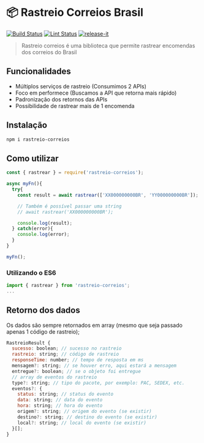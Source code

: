 # 📦 Rastreio Correios Brasil

[![Build Status](https://img.shields.io/github/workflow/status/orkestral/venom/build.svg)](https://github.com/orkestral/venom/actions)
[![Lint Status](https://img.shields.io/github/workflow/status/orkestral/venom/lint.svg?label=lint)](https://github.com/orkestral/venom/actions)
[![release-it](https://img.shields.io/badge/%F0%9F%93%A6%F0%9F%9A%80-release--it-e10079.svg)](https://github.com/release-it/release-it)

> Rastreio correios é uma biblioteca que permite rastrear encomendas dos correios do Brasil

## Funcionalidades
- Múltiplos serviços de rastreio (Consumimos 2 APIs)
- Foco em performece (Buscamos a API que retorna mais rápido)
- Padronização dos retornos das APIs
- Possibilidade de rastrear mais de 1 encomenda

## Instalação

```bash
npm i rastreio-correios
```

## Como utilizar
```js
const { rastrear } = require('rastreio-correios');

async myFn(){
  try{
    const result = await rastrear(['XX000000000BR', 'YY000000000BR']);

    // Também é possível passar uma string
    // await rastrear('XX000000000BR');

    console.log(result);
  } catch(error){
    console.log(error);
  }
}

myFn();
```

### Utilizando o ES6

```js
import { rastrear } from 'rastreio-correios';
...
```

## Retorno dos dados

Os dados são sempre retornados em array (mesmo que seja passado apenas 1 código de rastreio);

```js
RastreioResult {
  sucesso: boolean; // sucesso no rastreio
  rastreio: string; // código de rastreio
  responseTime: number; // tempo de resposta em ms
  mensagem?: string; // se houver erro, aqui estará a mensagem
  entregue?: boolean; // se o objeto foi entregue
  // array de eventos do rastreio
  type?: string; // tipo do pacote, por exemplo: PAC, SEDEX, etc.
  eventos?: {
    status: string; // status do evento
    data: string; // data do evento
    hora: string; // hora do evento
    origem?: string; // origem do evento (se existir)
    destino?: string; // destino do evento (se existir)
    local?: string; // local do evento (se existir)
  }[];
}
```